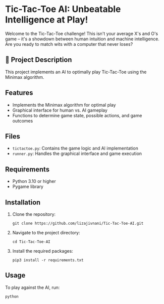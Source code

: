 <h1>Tic-Tac-Toe AI: Unbeatable Intelligence at Play!</h1>

<p>Welcome to the Tic-Tac-Toe challenge! This isn't your average X's and O's game – it's a showdown between human intuition and machine intelligence. Are you ready to match wits with a computer that never loses?</p>

<h2>🚀 Project Description</h2>

<p>This project implements an AI to optimally play Tic-Tac-Toe using the Minimax algorithm. </p>


<h2>Features</h2>

<ul>
  <li>Implements the Minimax algorithm for optimal play</li>
  <li>Graphical interface for human vs. AI gameplay</li>
  <li>Functions to determine game state, possible actions, and game outcomes</li>
</ul>

<h2>Files</h2>

<ul>
  <li><code>tictactoe.py</code>: Contains the game logic and AI implementation</li>
  <li><code>runner.py</code>: Handles the graphical interface and game execution</li>
</ul>

<h2>Requirements</h2>

<ul>
  <li>Python 3.10  or higher</li>
  <li>Pygame library</li>
</ul>

<h2>Installation</h2>

<ol>
  <li>Clone the repository:
    <pre><code>git clone https://github.com/lizajivnani/Tic-Tac-Toe-AI.git</code></pre>
  </li>
  <li>Navigate to the project directory:
    <pre><code>cd Tic-Tac-Toe-AI</code></pre>
  </li>
  <li>Install the required packages:
    <pre><code>pip3 install -r requirements.txt</code></pre>
  </li>
</ol>

<h2>Usage</h2>

<p>To play against the AI, run:</p>

<pre><code>python
